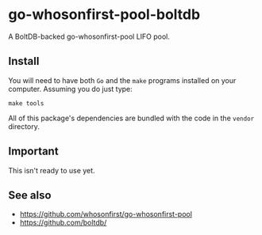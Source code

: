 # go-whosonfirst-pool-boltdb

A BoltDB-backed go-whosonfirst-pool LIFO pool. 

## Install

You will need to have both `Go` and the `make` programs installed on your computer. Assuming you do just type:

```
make tools
```

All of this package's dependencies are bundled with the code in the `vendor` directory.

## Important

This isn't ready to use yet.

## See also

* https://github.com/whosonfirst/go-whosonfirst-pool
* https://github.com/boltdb/

